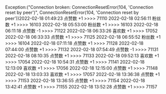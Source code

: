 Exception:("Connection broken: ConnectionResetError(104, 'Connection reset by peer')", ConnectionResetError(104, 'Connection reset by peer'))2022-02-18  01:49:23   点赞数 +1 >>>> 71110
2022-02-18  02:56:11   粉丝数 +1 >>>> 16103
2022-02-18  05:53:00   粉丝数 +1 >>>> 16103
2022-02-18  06:11:18   点赞数 -1 >>>> 71122
2022-02-18  06:33:26   喜欢数 +1 >>>> 17052
2022-02-18  06:33:33   点赞数 +1 >>>> 71125
2022-02-18  06:55:52   粉丝数 +1 >>>> 16104
2022-02-18  07:11:18   点赞数 +1 >>>> 71128
2022-02-18  07:44:00   点赞数 +1 >>>> 71132
2022-02-18  07:54:49   点赞数 -1 >>>> 71131
2022-02-18  08:10:35   点赞数 +1 >>>> 71133
2022-02-18  09:52:13   喜欢数 +1 >>>> 17054
2022-02-18  10:54:31   点赞数 +1 >>>> 71141
2022-02-18  12:13:09   喜欢数 +1 >>>> 17056
2022-02-18  12:15:00   点赞数 +1 >>>> 71148
2022-02-18  13:03:33   喜欢数 +1 >>>> 17057
2022-02-18  13:36:38   点赞数 +1 >>>> 71153
2022-02-18  13:36:55   点赞数 +1 >>>> 71154
2022-02-18  13:42:41   点赞数 +1 >>>> 71155
2022-02-18  13:52:28   点赞数 +1 >>>> 71157
